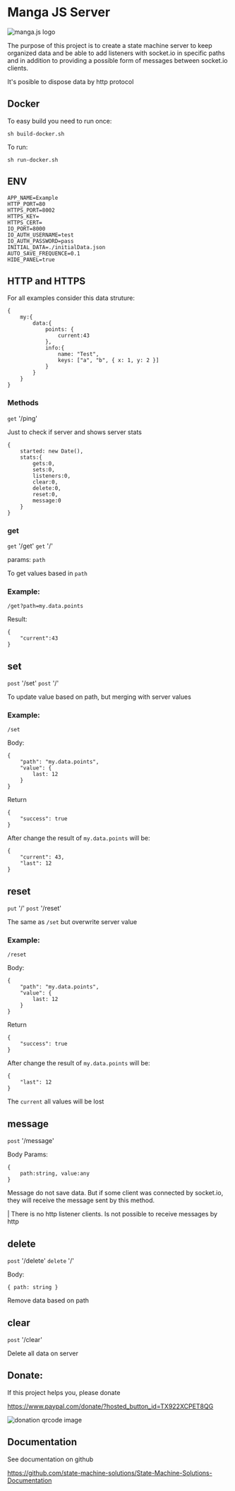 # Manga JS Server

![manga.js logo](https://github.com/state-machine-solutions/State-Machine-Solutions-Documentation/blob/main/manga_logo.png?raw=true)

The purpose of this project is to create a state machine server to keep organized data and be able to add listeners with socket.io in specific paths and in addition to providing a possible form of messages between socket.io clients.

It's posible to dispose data by http protocol

## Docker

To easy build you need to run once:

```
sh build-docker.sh
```

To run:

```
sh run-docker.sh
```

## ENV

```
APP_NAME=Example
HTTP_PORT=80
HTTPS_PORT=8002
HTTPS_KEY=
HTTPS_CERT=
IO_PORT=8000
IO_AUTH_USERNAME=test
IO_AUTH_PASSWORD=pass
INITIAL_DATA=./initialData.json
AUTO_SAVE_FREQUENCE=0.1
HIDE_PANEL=true
```

## HTTP and HTTPS

For all examples consider this data struture:

```
{
    my:{
        data:{
            points: {
                current:43
            },
            info:{
                name: "Test",
                keys: ["a", "b", { x: 1, y: 2 }]
            }
        }
    }
}
```

### Methods

`get` '/ping'

Just to check if server and shows server stats

```
{
    started: new Date(),
    stats:{
        gets:0,
        sets:0,
        listeners:0,
        clear:0,
        delete:0,
        reset:0,
        message:0
    }
}
```

### get

`get` '/get'
`get` '/'

params: `path`

To get values based in `path`

### Example:

`/get?path=my.data.points`

Result:

```
{
    "current":43
}
```

## set

`post` '/set'
`post` '/'

To update value based on path, but merging with server values

### Example:

`/set`

Body:

```
{
    "path": "my.data.points",
    "value": {
        last: 12
    }
}
```

Return

```
{
    "success": true
}
```

After change the result of `my.data.points` will be:

```
{
    "current": 43,
    "last": 12
}
```

## reset

`put` '/'
`post` '/reset'

The same as `/set` but overwrite server value

### Example:

`/reset`

Body:

```
{
    "path": "my.data.points",
    "value": {
        last: 12
    }
}
```

Return

```
{
    "success": true
}
```

After change the result of `my.data.points` will be:

```
{
    "last": 12
}
```

The `current` all values will be lost

## message

`post` '/message'

Body Params:

```
{
    path:string, value:any
}
```

Message do not save data. But if some client was connected by socket.io, they will receive the message sent by this method.

| There is no http listener clients. Is not possible to receive messages by http

## delete

`post` '/delete'
`delete` '/'

Body:

```
{ path: string }
```

Remove data based on path

## clear

`post` '/clear'

Delete all data on server

## Donate:

If this project helps you, please donate

https://www.paypal.com/donate/?hosted_button_id=TX922XCPET8QG

![donation qrcode image](https://github.com/state-machine-solutions/State-Machine-Solutions-Documentation/blob/main/donations_QRcode.png?raw=true)

## Documentation

See documentation on github

https://github.com/state-machine-solutions/State-Machine-Solutions-Documentation
